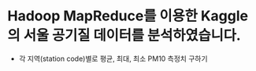 # Hadoop MapReduce를 이용한 Kaggle의 서울 공기질 데이터를 분석하였습니다.
- 각 지역(station code)별로 평균, 최대, 최소 PM10 측정치 구하기
